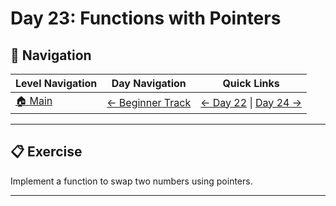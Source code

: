 # Day 23: Functions with Pointers

## 🔗 Navigation

| Level Navigation | Day Navigation | Quick Links |
|------------------|----------------|-------------|
| [🏠 Main](../../README.md) | [← Beginner Track](../README.md) | [← Day 22](../Day22/) \| [Day 24 →](../Day24/) |

---

## 📋 Exercise

Implement a function to swap two numbers using pointers.

---
